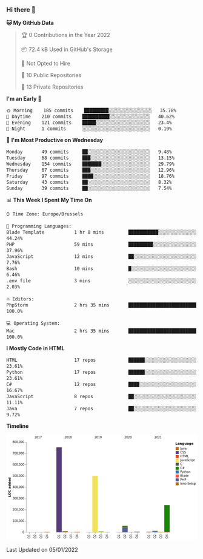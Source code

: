 ### Hi there 👋

<!--START_SECTION:waka-->
**🐱 My GitHub Data** 

> 🏆 0 Contributions in the Year 2022
 > 
> 📦 72.4 kB Used in GitHub's Storage 
 > 
> 🚫 Not Opted to Hire
 > 
> 📜 10 Public Repositories 
 > 
> 🔑 13 Private Repositories  
 > 
**I'm an Early 🐤** 

```text
🌞 Morning    185 commits    █████████░░░░░░░░░░░░░░░░   35.78% 
🌆 Daytime    210 commits    ██████████░░░░░░░░░░░░░░░   40.62% 
🌃 Evening    121 commits    █████░░░░░░░░░░░░░░░░░░░░   23.4% 
🌙 Night      1 commits      ░░░░░░░░░░░░░░░░░░░░░░░░░   0.19%

```
📅 **I'm Most Productive on Wednesday** 

```text
Monday       49 commits     ██░░░░░░░░░░░░░░░░░░░░░░░   9.48% 
Tuesday      68 commits     ███░░░░░░░░░░░░░░░░░░░░░░   13.15% 
Wednesday    154 commits    ███████░░░░░░░░░░░░░░░░░░   29.79% 
Thursday     67 commits     ███░░░░░░░░░░░░░░░░░░░░░░   12.96% 
Friday       97 commits     ████░░░░░░░░░░░░░░░░░░░░░   18.76% 
Saturday     43 commits     ██░░░░░░░░░░░░░░░░░░░░░░░   8.32% 
Sunday       39 commits     ██░░░░░░░░░░░░░░░░░░░░░░░   7.54%

```


📊 **This Week I Spent My Time On** 

```text
⌚︎ Time Zone: Europe/Brussels

💬 Programming Languages: 
Blade Template           1 hr 8 mins         ███████████░░░░░░░░░░░░░░   44.24% 
PHP                      59 mins             █████████░░░░░░░░░░░░░░░░   37.96% 
JavaScript               12 mins             ██░░░░░░░░░░░░░░░░░░░░░░░   7.76% 
Bash                     10 mins             █░░░░░░░░░░░░░░░░░░░░░░░░   6.46% 
.env file                3 mins              ░░░░░░░░░░░░░░░░░░░░░░░░░   2.03%

🔥 Editors: 
PhpStorm                 2 hrs 35 mins       █████████████████████████   100.0%

💻 Operating System: 
Mac                      2 hrs 35 mins       █████████████████████████   100.0%

```

**I Mostly Code in HTML** 

```text
HTML                     17 repos            ██████░░░░░░░░░░░░░░░░░░░   23.61% 
Python                   17 repos            ██████░░░░░░░░░░░░░░░░░░░   23.61% 
C#                       12 repos            ████░░░░░░░░░░░░░░░░░░░░░   16.67% 
JavaScript               8 repos             ██░░░░░░░░░░░░░░░░░░░░░░░   11.11% 
Java                     7 repos             ██░░░░░░░░░░░░░░░░░░░░░░░   9.72%

```


**Timeline**

![Chart not found](https://raw.githubusercontent.com/guillaumedeplancke/guillaumedeplancke/main/charts/bar_graph.png) 


 Last Updated on 05/01/2022
<!--END_SECTION:waka-->
